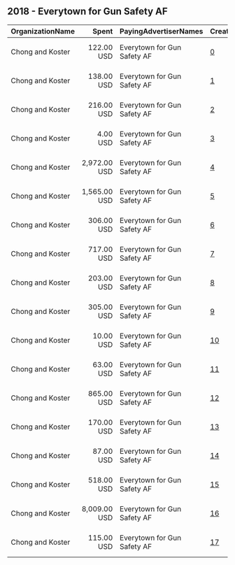 ## 2018 - Everytown for Gun Safety AF 
|OrganizationName|Spent|PayingAdvertiserNames|CreativeUrls|Impressions|Genders|AgeBrackets|CountryCodes|BillingAddresses|CandidateBallotInformation|
|:---|---:|:---|:---|---:|:---|:---|:---|:---|:---|
|Chong and Koster|122.00 USD|Everytown for Gun Safety AF|[0](https://www.snap.com/political-ads/asset/97836b6342d24477addd05c8adbb7b96b5ea0822284c4f5be678137477314635?mediaType=png)|63,365|||united states|"1640 Rhode Island Ave. NW, Suite 600,Washington,20036,US"||
|Chong and Koster|138.00 USD|Everytown for Gun Safety AF|[1](https://www.snap.com/political-ads/asset/51f9983d44bbdbac4b70a40c0913793af2681a2299a139ac1cfb73450019fdb4?mediaType=png)|77,778|||united states|"1640 Rhode Island Ave. NW, Suite 600,Washington,20036,US"||
|Chong and Koster|216.00 USD|Everytown for Gun Safety AF|[2](https://www.snap.com/political-ads/asset/4f611f1cb8f16e7575105ccdf3c3e78a80b836c3d94f4e4c0273f118c56573c2?mediaType=png)|122,932|||united states|"1640 Rhode Island Ave. NW, Suite 600,Washington,20036,US"||
|Chong and Koster|4.00 USD|Everytown for Gun Safety AF|[3](https://www.snap.com/political-ads/asset/d95fa0e1de8048ceec3f620022b67d06fe223f2662ddc4fe423746e30d0d31a7?mediaType=mp4)|2,395|||united states|"1640 Rhode Island Ave. NW, Suite 600,Washington,20036,US"||
|Chong and Koster|2,972.00 USD|Everytown for Gun Safety AF|[4](https://www.snap.com/political-ads/asset/d95fa0e1de8048ceec3f620022b67d06fe223f2662ddc4fe423746e30d0d31a7?mediaType=mp4)|1,421,596|||united states|"1640 Rhode Island Ave. NW, Suite 600,Washington,20036,US"||
|Chong and Koster|1,565.00 USD|Everytown for Gun Safety AF|[5](https://www.snap.com/political-ads/asset/d95fa0e1de8048ceec3f620022b67d06fe223f2662ddc4fe423746e30d0d31a7?mediaType=mp4)|1,034,438|||united states|"1640 Rhode Island Ave. NW, Suite 600,Washington,20036,US"||
|Chong and Koster|306.00 USD|Everytown for Gun Safety AF|[6](https://www.snap.com/political-ads/asset/4f611f1cb8f16e7575105ccdf3c3e78a80b836c3d94f4e4c0273f118c56573c2?mediaType=png)|164,497|||united states|"1640 Rhode Island Ave. NW, Suite 600,Washington,20036,US"||
|Chong and Koster|717.00 USD|Everytown for Gun Safety AF|[7](https://www.snap.com/political-ads/asset/d95fa0e1de8048ceec3f620022b67d06fe223f2662ddc4fe423746e30d0d31a7?mediaType=mp4)|391,392|||united states|"1640 Rhode Island Ave. NW, Suite 600,Washington,20036,US"||
|Chong and Koster|203.00 USD|Everytown for Gun Safety AF|[8](https://www.snap.com/political-ads/asset/60ab905984ee279d88e767e044502ccb059a729fb41010ccf3e9e175281f1a3f?mediaType=png)|94,877|||united states|"1640 Rhode Island Ave. NW, Suite 600,Washington,20036,US"||
|Chong and Koster|305.00 USD|Everytown for Gun Safety AF|[9](https://www.snap.com/political-ads/asset/d95fa0e1de8048ceec3f620022b67d06fe223f2662ddc4fe423746e30d0d31a7?mediaType=mp4)|214,631|||united states|"1640 Rhode Island Ave. NW, Suite 600,Washington,20036,US"||
|Chong and Koster|10.00 USD|Everytown for Gun Safety AF|[10](https://www.snap.com/political-ads/asset/d95fa0e1de8048ceec3f620022b67d06fe223f2662ddc4fe423746e30d0d31a7?mediaType=mp4)|6,704|||united states|"1640 Rhode Island Ave. NW, Suite 600,Washington,20036,US"||
|Chong and Koster|63.00 USD|Everytown for Gun Safety AF|[11](https://www.snap.com/political-ads/asset/51f9983d44bbdbac4b70a40c0913793af2681a2299a139ac1cfb73450019fdb4?mediaType=png)|38,511|||united states|"1640 Rhode Island Ave. NW, Suite 600,Washington,20036,US"||
|Chong and Koster|865.00 USD|Everytown for Gun Safety AF|[12](https://www.snap.com/political-ads/asset/97836b6342d24477addd05c8adbb7b96b5ea0822284c4f5be678137477314635?mediaType=png)|477,200|||united states|"1640 Rhode Island Ave. NW, Suite 600,Washington,20036,US"||
|Chong and Koster|170.00 USD|Everytown for Gun Safety AF|[13](https://www.snap.com/political-ads/asset/d95fa0e1de8048ceec3f620022b67d06fe223f2662ddc4fe423746e30d0d31a7?mediaType=mp4)|107,942|||united states|"1640 Rhode Island Ave. NW, Suite 600,Washington,20036,US"||
|Chong and Koster|87.00 USD|Everytown for Gun Safety AF|[14](https://www.snap.com/political-ads/asset/037b80ec9e0e28327d990205f96c9e60bcf95965f49ce0026d5c7f39c7221474?mediaType=png)|49,453|||united states|"1640 Rhode Island Ave. NW, Suite 600,Washington,20036,US"||
|Chong and Koster|518.00 USD|Everytown for Gun Safety AF|[15](https://www.snap.com/political-ads/asset/d95fa0e1de8048ceec3f620022b67d06fe223f2662ddc4fe423746e30d0d31a7?mediaType=mp4)|325,243|||united states|"1640 Rhode Island Ave. NW, Suite 600,Washington,20036,US"||
|Chong and Koster|8,009.00 USD|Everytown for Gun Safety AF|[16](https://www.snap.com/political-ads/asset/d95fa0e1de8048ceec3f620022b67d06fe223f2662ddc4fe423746e30d0d31a7?mediaType=mp4)|5,205,709||25-|united states|"1640 Rhode Island Ave. NW, Suite 600,Washington,20036,US"||
|Chong and Koster|115.00 USD|Everytown for Gun Safety AF|[17](https://www.snap.com/political-ads/asset/1c935f26e158afcb6b56d6f89336ca7c58a7aa588033f6a8587bf4edd2722106?mediaType=png)|62,924|||united states|"1640 Rhode Island Ave. NW, Suite 600,Washington,20036,US"||
